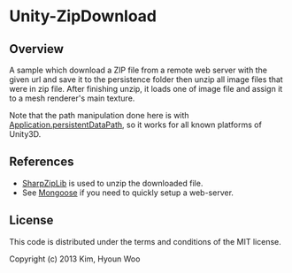 # Unity-ZipDownload

## Overview

A sample which download a ZIP file from a remote web server with the given url and save it to the persistence folder then unzip all image files that were in zip file. 
After finishing unzip, it loads one of image file and assign it to a mesh renderer's main texture.

Note that the path manipulation done here is with [Application.persistentDataPath](http://docs.unity3d.com/ScriptReference/Application-persistentDataPath.html), so it works for all known platforms of Unity3D.

## References

* [SharpZipLib](http://icsharpcode.github.io/SharpZipLib/) is used to unzip the downloaded file.
* See [Mongoose](https://code.google.com/p/mongoose/) if you need to quickly setup a web-server.

## License

This code is distributed under the terms and conditions of the MIT license.


Copyright (c) 2013 Kim, Hyoun Woo
